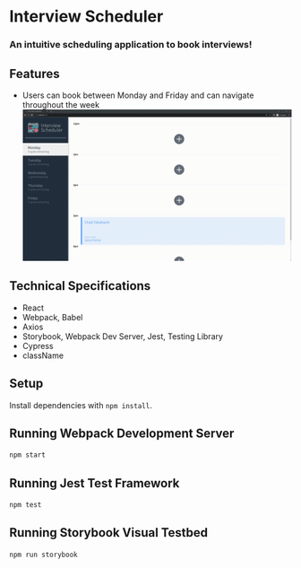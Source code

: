 # Interview Scheduler

### An intuitive scheduling application to book interviews!

## Features

* Users can book between Monday and Friday and can navigate throughout the week
!["Overview"](https://github.com/MCNLin/Scheduler/blob/main/public/gifs/overview.gif)



## Technical Specifications

* React
* Webpack, Babel
* Axios
* Storybook, Webpack Dev Server, Jest, Testing Library
* Cypress
* className

## Setup

Install dependencies with `npm install`.

## Running Webpack Development Server

```sh
npm start
```

## Running Jest Test Framework

```sh
npm test
```

## Running Storybook Visual Testbed

```sh
npm run storybook
```
